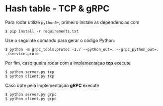 # Hash table - TCP & gRPC #

Para rodar utilize `python3+`, primeiro instale as dependências com

    $ pip install -r requirements.txt

Use o seguinte comando para gerar o código Python:

    $ python -m grpc_tools.protoc -I./ --python_out=. --grpc_python_out=. ./service.proto
    
Por fim, caso queira rodar com a implementaçao **tcp** execute

    $ python server.py tcp
    $ python client.py tcp

Caso opte pela implementaçao **gRPC** execute

    $ python server.py grpc
    $ python client.py grpc
